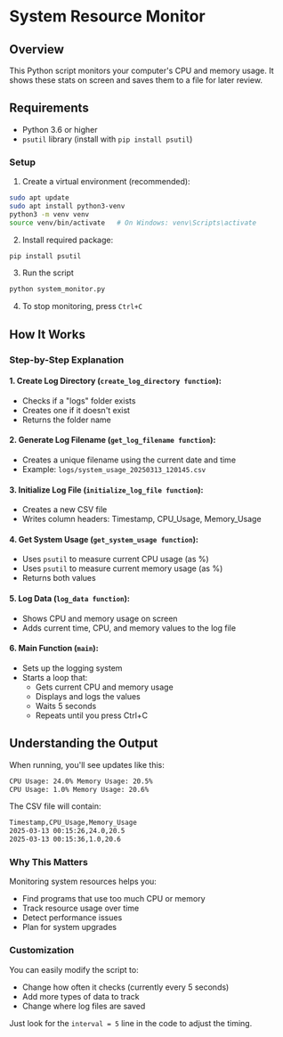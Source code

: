 # System Resource Monitor
## Overview
This Python script monitors your computer's CPU and memory usage. It shows these stats on screen and saves them to a file for later review.
## Requirements
- Python 3.6 or higher
- `psutil` library (install with `pip install psutil`)

### Setup

1. Create a virtual environment (recommended):
```sh
sudo apt update
sudo apt install python3-venv
python3 -m venv venv
source venv/bin/activate   # On Windows: venv\Scripts\activate
```
2. Install required package:
```sh
pip install psutil
```
3. Run the script
```sh
python system_monitor.py
```
4. To stop monitoring, press `Ctrl+C`

## How It Works
### Step-by-Step Explanation

#### 1. Create Log Directory (`create_log_directory function`):
- Checks if a "logs" folder exists
- Creates one if it doesn't exist
- Returns the folder name

#### 2. Generate Log Filename (`get_log_filename function`):
- Creates a unique filename using the current date and time
- Example: `logs/system_usage_20250313_120145.csv`

#### 3. Initialize Log File (`initialize_log_file function`):
- Creates a new CSV file
- Writes column headers: Timestamp, CPU_Usage, Memory_Usage

#### 4. Get System Usage (`get_system_usage function`):
- Uses `psutil` to measure current CPU usage (as %)
- Uses `psutil` to measure current memory usage (as %)
- Returns both values

#### 5. Log Data (`log_data function`):
- Shows CPU and memory usage on screen
- Adds current time, CPU, and memory values to the log file

#### 6. Main Function (`main`):
- Sets up the logging system
- Starts a loop that:
    - Gets current CPU and memory usage
    - Displays and logs the values
    - Waits 5 seconds
    - Repeats until you press Ctrl+C

## Understanding the Output
When running, you'll see updates like this:
```sh
CPU Usage: 24.0% Memory Usage: 20.5%
CPU Usage: 1.0% Memory Usage: 20.6%
```
The CSV file will contain:
```sh
Timestamp,CPU_Usage,Memory_Usage
2025-03-13 00:15:26,24.0,20.5
2025-03-13 00:15:36,1.0,20.6
```

### Why This Matters
Monitoring system resources helps you:
- Find programs that use too much CPU or memory
- Track resource usage over time
- Detect performance issues
- Plan for system upgrades

### Customization
You can easily modify the script to:
- Change how often it checks (currently every 5 seconds)
- Add more types of data to track
- Change where log files are saved

Just look for the `interval = 5` line in the code to adjust the timing.
